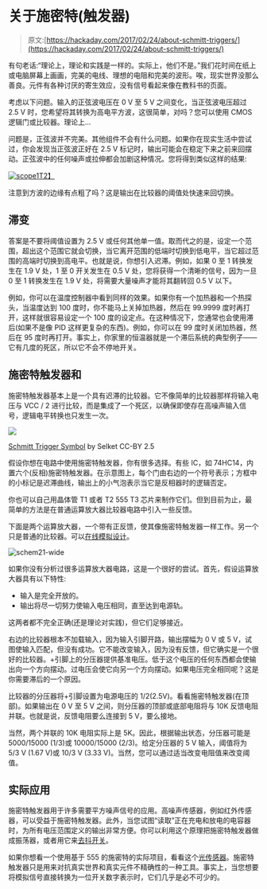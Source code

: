 # 关于施密特(触发器)

> 原文:[https://hackaday.com/2017/02/24/about-schmitt-triggers/](https://hackaday.com/2017/02/24/about-schmitt-triggers/)

有句老话:“理论上，理论和实践是一样的。实际上，他们不是。”我们花时间在纸上或电脑屏幕上画画，完美的电线、理想的电阻和完美的波形。唉，现实世界没那么善良。元件有各种讨厌的寄生效应，没有信号看起来像在教科书的页面。

考虑以下问题。输入的正弦波电压在 0 V 至 5 V 之间变化，当正弦波电压超过 2.5 V 时，您希望将其转换为高电平方波，这很简单，对吗？您可以使用 CMOS 逻辑门或比较器。理论上…

问题是，正弦波并不完美。其他组件不会有什么问题。如果你在现实生活中尝试过，你会发现当正弦波正好在 2.5 V 标记时，输出可能会在稳定下来之前来回摆动。正弦波中的任何噪声或拉伸都会加剧这种情况。您将得到类似这样的结果:

[![scope1](../Images/b0b1afda58b98bfb4143cdd5ac7b5c3f.png)T2】](https://hackaday.com/wp-content/uploads/2017/02/scope1.png)

注意到方波的边缘有点粗了吗？这是输出在比较器的阈值处快速来回切换。

## 滞变

答案是不要将阈值设置为 2.5 V 或任何其他单一值。取而代之的是，设定一个范围，超出这个范围它就会切换，当它离开范围的低端时切换到低电平，当它超过范围的高端时切换到高电平。也就是说，你想引入迟滞。例如，如果 0 至 1 转换发生在 1.9 V 处，1 至 0 开关发生在 0.5 V 处，您将获得一个清晰的信号，因为一旦 0 至 1 转换发生在 1.9 V 处，将需要大量噪声才能将其翻转回 0.5 V 以下。

例如，你可以在温度控制器中看到同样的效果。如果你有一个加热器和一个热探头，当温度达到 100 度时，你不能马上关掉加热器，然后在 99.9999 度时再打开，这样就很容易设定一个 100 度的设定点。在这种情况下，您通常也会使用滞后(如果不是像 PID 这样更复杂的东西)。例如，你可以在 99 度时关闭加热器，然后在 95 度时再打开。事实上，你家里的恒温器就是一个滞后系统的典型例子——它有几度的死区，所以它不会不停地开关。

## 施密特触发器和

施密特触发器基本上是一个具有迟滞的比较器。它不像简单的比较器那样将输入电压与 VCC / 2 进行比较，而是集成了一个死区，以确保即使存在高噪声输入信号，逻辑电平转换也只发生一次。

[![](../Images/c24216d0f490f713081ced53dc33ce33.png)](https://hackaday.com/wp-content/uploads/2017/02/schmitt_trigger_inverted_symbol.png)

[Schmitt Trigger Symbol](https://commons.wikimedia.org/w/index.php?curid=5894307) by Selket CC-BY 2.5

假设你想在电路中使用施密特触发器，你有很多选择。有些 IC，如 74HC14，内置六个(反相)施密特触发器。在示意图上，每个门由右边的一个符号表示；方框中的小标记是迟滞曲线，输出上的小气泡表示当它是反相器时的逻辑否定。

你也可以自己用晶体管 T1 或者 T2 555 T3 芯片来制作它们。但到目前为止，最简单的方法是在普通运算放大器比较器电路中引入一些反馈。

下面是两个运算放大器，一个带有正反馈，使其像施密特触发器一样工作。另一个只是普通的比较器。可以[在线模拟设计](http://tinyurl.com/zypz8wh)。

![schem21-wide](../Images/48528e681f6690a45d2b40e934364d50.png)

如果你没有分析过很多运算放大器电路，这是一个很好的尝试。首先，假设运算放大器具有以下特性:

*   输入是完全开放的。
*   输出将尽一切努力使输入电压相同，直至达到电源轨。

这两者都不完全正确(还是理论对实践)，但它们足够接近。

右边的比较器根本不加载输入，因为输入引脚开路，输出摆幅为 0 V 或 5 V，试图使输入匹配，但没有成功。它不能改变输入，因为没有反馈，但它确实是一个很好的比较器。+引脚上的分压器提供基准电压。低于这个电压的任何东西都会使输出向一个方向摆动。过电压会使它向另一个方向摆动。如果电压完全相同呢？这是你需要滞后的一个原因。

比较器的分压器将+引脚设置为电源电压的 1/2(2.5V)。看看施密特触发器(在顶部)。如果输出在 0 V 至 5 V 之间，则分压器的顶部或底部电阻将与 10K 反馈电阻并联。也就是说，反馈电阻要么连接到 5 V，要么接地。

当然，两个并联的 10K 电阻实际上是 5K。因此，根据输出状态，分压器可能是 5000/15000 (1/3)或 10000/15000 (2/3)。给定分压器的 5 V 输入，阈值将为 5/3 V (1.67 V)或 10/3 V (3.33 V)。当然，您可以通过适当改变电阻值来改变阈值。

## 实际应用

施密特触发器用于许多需要平方噪声信号的应用。高噪声传感器，例如红外传感器，可以受益于施密特触发器。此外，当您试图“读取”正在充电和放电的电容器时，为所有电压范围定义的输出非常方便。你可以利用这个原理把施密特触发器做成振荡器，或者用它来[去抖开关](https://hackaday.com/2015/12/09/embed-with-elliot-debounce-your-noisy-buttons-part-i/)。

如果你想看一个使用基于 555 的施密特的实际项目，看看这个[光传感器](https://hackaday.com/2011/04/08/light-sensing-circuit-for-power-saving-applications/)。施密特触发器只是用来对抗真实世界和真实元件不精确性的一种工具。事实上，当您想要将模拟信号直接转换为一位开关数字表示时，它们几乎是必不可少的。
